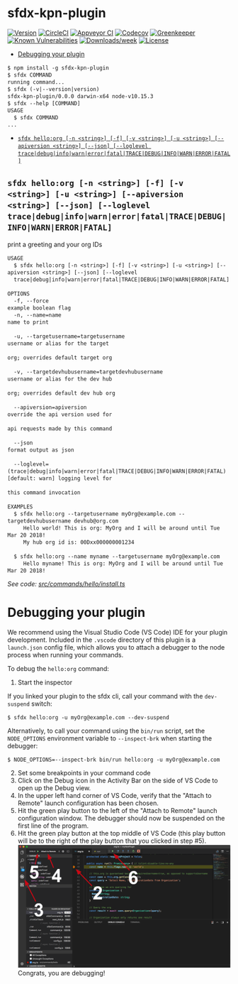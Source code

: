 sfdx-kpn-plugin
===============



[![Version](https://img.shields.io/npm/v/sfdx-kpn-plugin.svg)](https://npmjs.org/package/sfdx-kpn-plugin)
[![CircleCI](https://circleci.com/gh/dieffrei/sfdx-kpn-plugin/tree/master.svg?style=shield)](https://circleci.com/gh/dieffrei/sfdx-kpn-plugin/tree/master)
[![Appveyor CI](https://ci.appveyor.com/api/projects/status/github/dieffrei/sfdx-kpn-plugin?branch=master&svg=true)](https://ci.appveyor.com/project/heroku/sfdx-kpn-plugin/branch/master)
[![Codecov](https://codecov.io/gh/dieffrei/sfdx-kpn-plugin/branch/master/graph/badge.svg)](https://codecov.io/gh/dieffrei/sfdx-kpn-plugin)
[![Greenkeeper](https://badges.greenkeeper.io/dieffrei/sfdx-kpn-plugin.svg)](https://greenkeeper.io/)
[![Known Vulnerabilities](https://snyk.io/test/github/dieffrei/sfdx-kpn-plugin/badge.svg)](https://snyk.io/test/github/dieffrei/sfdx-kpn-plugin)
[![Downloads/week](https://img.shields.io/npm/dw/sfdx-kpn-plugin.svg)](https://npmjs.org/package/sfdx-kpn-plugin)
[![License](https://img.shields.io/npm/l/sfdx-kpn-plugin.svg)](https://github.com/dieffrei/sfdx-kpn-plugin/blob/master/package.json)

<!-- toc -->
* [Debugging your plugin](#debugging-your-plugin)
<!-- tocstop -->
<!-- install -->
<!-- usage -->
```sh-session
$ npm install -g sfdx-kpn-plugin
$ sfdx COMMAND
running command...
$ sfdx (-v|--version|version)
sfdx-kpn-plugin/0.0.0 darwin-x64 node-v10.15.3
$ sfdx --help [COMMAND]
USAGE
  $ sfdx COMMAND
...
```
<!-- usagestop -->
<!-- commands -->
* [`sfdx hello:org [-n <string>] [-f] [-v <string>] [-u <string>] [--apiversion <string>] [--json] [--loglevel trace|debug|info|warn|error|fatal|TRACE|DEBUG|INFO|WARN|ERROR|FATAL]`](#sfdx-helloorg--n-string--f--v-string--u-string---apiversion-string---json---loglevel-tracedebuginfowarnerrorfataltracedebuginfowarnerrorfatal)

## `sfdx hello:org [-n <string>] [-f] [-v <string>] [-u <string>] [--apiversion <string>] [--json] [--loglevel trace|debug|info|warn|error|fatal|TRACE|DEBUG|INFO|WARN|ERROR|FATAL]`

print a greeting and your org IDs

```
USAGE
  $ sfdx hello:org [-n <string>] [-f] [-v <string>] [-u <string>] [--apiversion <string>] [--json] [--loglevel 
  trace|debug|info|warn|error|fatal|TRACE|DEBUG|INFO|WARN|ERROR|FATAL]

OPTIONS
  -f, --force                                                                       example boolean flag
  -n, --name=name                                                                   name to print

  -u, --targetusername=targetusername                                               username or alias for the target
                                                                                    org; overrides default target org

  -v, --targetdevhubusername=targetdevhubusername                                   username or alias for the dev hub
                                                                                    org; overrides default dev hub org

  --apiversion=apiversion                                                           override the api version used for
                                                                                    api requests made by this command

  --json                                                                            format output as json

  --loglevel=(trace|debug|info|warn|error|fatal|TRACE|DEBUG|INFO|WARN|ERROR|FATAL)  [default: warn] logging level for
                                                                                    this command invocation

EXAMPLES
  $ sfdx hello:org --targetusername myOrg@example.com --targetdevhubusername devhub@org.com
     Hello world! This is org: MyOrg and I will be around until Tue Mar 20 2018!
     My hub org id is: 00Dxx000000001234
  
  $ sfdx hello:org --name myname --targetusername myOrg@example.com
     Hello myname! This is org: MyOrg and I will be around until Tue Mar 20 2018!
```

_See code: [src/commands/hello/install.ts](https://github.com/dieffrei/sfdx-kpn-plugin/blob/v0.0.0/src/commands/hello/org.ts)_
<!-- commandsstop -->
<!-- debugging-your-plugin -->
# Debugging your plugin
We recommend using the Visual Studio Code (VS Code) IDE for your plugin development. Included in the `.vscode` directory of this plugin is a `launch.json` config file, which allows you to attach a debugger to the node process when running your commands.

To debug the `hello:org` command: 
1. Start the inspector
  
If you linked your plugin to the sfdx cli, call your command with the `dev-suspend` switch: 
```sh-session
$ sfdx hello:org -u myOrg@example.com --dev-suspend
```
  
Alternatively, to call your command using the `bin/run` script, set the `NODE_OPTIONS` environment variable to `--inspect-brk` when starting the debugger:
```sh-session
$ NODE_OPTIONS=--inspect-brk bin/run hello:org -u myOrg@example.com
```

2. Set some breakpoints in your command code
3. Click on the Debug icon in the Activity Bar on the side of VS Code to open up the Debug view.
4. In the upper left hand corner of VS Code, verify that the "Attach to Remote" launch configuration has been chosen.
5. Hit the green play button to the left of the "Attach to Remote" launch configuration window. The debugger should now be suspended on the first line of the program. 
6. Hit the green play button at the top middle of VS Code (this play button will be to the right of the play button that you clicked in step #5).
<br><img src=".images/vscodeScreenshot.png" width="480" height="278"><br>
Congrats, you are debugging!

